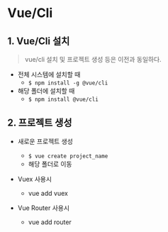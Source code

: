 # Vue/Cli



## 1. Vue/Cli 설치

> vue/cli 설치 및 프로젝트 생성 등은 이전과 동일하다.

- 전체 시스템에 설치할 때
  - `$ npm install -g @vue/cli`
- 해당 폴더에 설치할 때
  - `$ npm install @vue/cli`



## 2. 프로젝트 생성

- 새로운 프로젝트 생성
  - `$ vue create project_name`
  - 해당 폴더로 이동

- Vuex 사용시
  - vue add vuex
- Vue Router 사용시
  - vue add router

